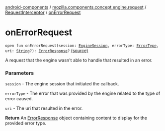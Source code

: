 [android-components](../../index.md) / [mozilla.components.concept.engine.request](../index.md) / [RequestInterceptor](index.md) / [onErrorRequest](./on-error-request.md)

# onErrorRequest

`open fun onErrorRequest(session: `[`EngineSession`](../../mozilla.components.concept.engine/-engine-session/index.md)`, errorType: `[`ErrorType`](../../mozilla.components.browser.errorpages/-error-type/index.md)`, uri: `[`String`](https://kotlinlang.org/api/latest/jvm/stdlib/kotlin/-string/index.html)`?): `[`ErrorResponse`](-error-response/index.md)`?` [(source)](https://github.com/mozilla-mobile/android-components/blob/master/components/concept/engine/src/main/java/mozilla/components/concept/engine/request/RequestInterceptor.kt#L94)

A request that the engine wasn't able to handle that resulted in an error.

### Parameters

`session` - The engine session that initiated the callback.

`errorType` - The error that was provided by the engine related to the
type of error caused.

`uri` - The uri that resulted in the error.

**Return**
An [ErrorResponse](-error-response/index.md) object containing content to display for the
provided error type.

